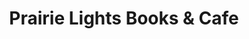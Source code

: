 ---
title: "Prairie Lights Books & Cafe"
url: /iowa-city/prairie-lights-books-and-cafe/
shop: books
---